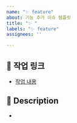 ```yaml
---
name: "✨ feature"
about: 기능 추가 이슈 템플릿
title: "✨ "
labels: "✨ feature"
assignees: ''

---
```


## 🔗 작업 링크
- [작업 내용](링크)

## 📌 Description
- 
